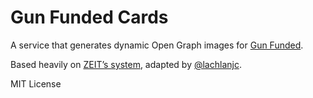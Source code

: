 # Gun Funded Cards

A service that generates dynamic Open Graph images for [Gun Funded](https://gunfunded.com).

Based heavily on [ZEIT’s system](https://zeit.co/blog/social-og-image-cards-as-a-service), adapted by [@lachlanjc](https://lachlanjc.me).

MIT License
